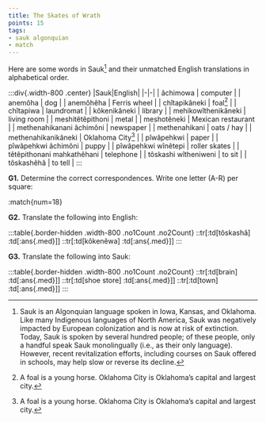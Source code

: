```yaml
---
title: The Skates of Wrath 
points: 15 
tags: 
- sauk algonquian 
- match
---
```



Here are some words in Sauk[^1]
and their unmatched English translations in alphabetical order.

:::div{.width-800 .center}
|Sauk|English|
|-|-|
| âchimowa | computer |
| anemôha | dog |
| anemôhêha | Ferris wheel |
| chîtapikâneki | foal[^2] |
| chîtapiwa | laundromat |
| kôkenikâneki | library |
| mehikowîthenikâneki | living room |
| meshitêtêpithoni | metal |
| meshotêneki | Mexican restaurant |
| methenahikanani âchimôni | newspaper |
| methenahikani | oats / hay |
| methenahikanikâneki | Oklahoma City[^2] |
| pîwâpehkwi | paper |
| pîwâpehkwi âchimôni | puppy |
| pîwâpehkwi wînêtepi | roller skates |
| têtêpithonani mahkathêhani | telephone |
| tôskashi wîtheniweni | to sit |
| tôskashêhâ | to tell |
:::

**G1.** Determine the correct correspondences. Write one letter (A-R) per square:

:match{num=18}

[^1]: Sauk is an Algonquian language spoken in Iowa, Kansas, and Oklahoma. Like many Indigenous languages of North America, Sauk was negatively
impacted by European colonization and is now at risk of extinction. Today, Sauk is spoken by several hundred people; of these people, only a
handful speak Sauk monolingually (i.e., as their only language). However, recent revitalization efforts, including courses on Sauk offered in
schools, may help slow or reverse its decline.
[^2]: A foal is a young horse. Oklahoma City is Oklahoma’s capital and largest city.

**G2.** Translate the following into English:

:::table{.border-hidden .width-800 .no1Count .no2Count}
::tr[:td[tôskashâ] :td[:ans{.med}]] 
::tr[:td[kôkenêwa] :td[:ans{.med}]]
:::

**G3.** Translate the following into Sauk:

:::table{.border-hidden .width-800 .no1Count .no2Count}
::tr[:td[brain] :td[:ans{.med}]]
::tr[:td[shoe store] :td[:ans{.med}]] 
::tr[:td[town] :td[:ans{.med}]]
:::
